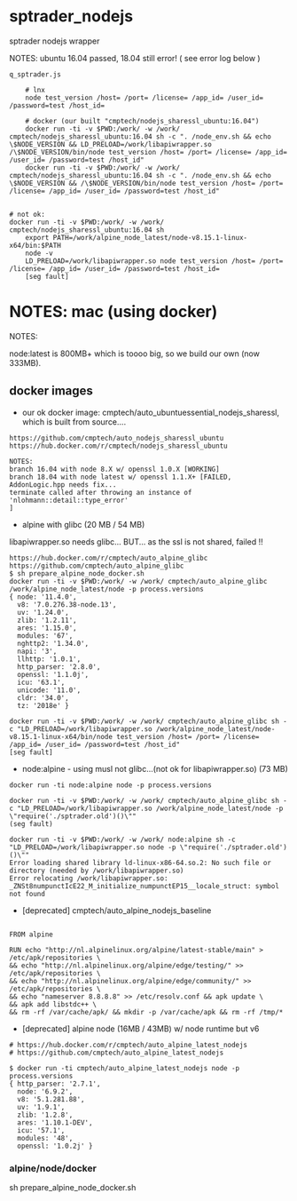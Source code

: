 # sptrader_nodejs

sptrader nodejs wrapper

NOTES: ubuntu 16.04 passed, 18.04 still error! ( see error log below )


```
q_sptrader.js

	# lnx
	node test_version /host= /port= /license= /app_id= /user_id= /password=test /host_id=

	# docker (our built "cmptech/nodejs_sharessl_ubuntu:16.04")
	docker run -ti -v $PWD:/work/ -w /work/ cmptech/nodejs_sharessl_ubuntu:16.04 sh -c ". /node_env.sh && echo \$NODE_VERSION && LD_PRELOAD=/work/libapiwrapper.so /\$NODE_VERSION/bin/node test_version /host= /port= /license= /app_id= /user_id= /password=test /host_id"
	docker run -ti -v $PWD:/work/ -w /work/ cmptech/nodejs_sharessl_ubuntu:16.04 sh -c ". /node_env.sh && echo \$NODE_VERSION && /\$NODE_VERSION/bin/node test_version /host= /port= /license= /app_id= /user_id= /password=test /host_id"
	

# not ok:
docker run -ti -v $PWD:/work/ -w /work/ cmptech/nodejs_sharessl_ubuntu:16.04 sh
	export PATH=/work/alpine_node_latest/node-v8.15.1-linux-x64/bin:$PATH
	node -v
	LD_PRELOAD=/work/libapiwrapper.so node test_version /host= /port= /license= /app_id= /user_id= /password=test /host_id=
	[seg fault]
```


# NOTES: mac (using docker)

NOTES:

node:latest is 800MB+ which is toooo big, so we build our own (now 333MB).

## docker images

* our ok docker image: cmptech/auto_ubuntuessential_nodejs_sharessl, which is built from source....
```
https://github.com/cmptech/auto_nodejs_sharessl_ubuntu
https://hub.docker.com/r/cmptech/nodejs_sharessl_ubuntu

NOTES:
branch 16.04 with node 8.X w/ openssl 1.0.X [WORKING]
branch 18.04 with node latest w/ openssl 1.1.X+ [FAILED,
AddonLogic.hpp needs fix...
terminate called after throwing an instance of 'nlohmann::detail::type_error'
]
```


* alpine with glibc (20 MB / 54 MB)

libapiwrapper.so needs glibc... BUT... as the ssl is not shared, failed !!

```
https://hub.docker.com/r/cmptech/auto_alpine_glibc
https://github.com/cmptech/auto_alpine_glibc
$ sh prepare_alpine_node_docker.sh
docker run -ti -v $PWD:/work/ -w /work/ cmptech/auto_alpine_glibc /work/alpine_node_latest/node -p process.versions
{ node: '11.4.0',
  v8: '7.0.276.38-node.13',
  uv: '1.24.0',
  zlib: '1.2.11',
  ares: '1.15.0',
  modules: '67',
  nghttp2: '1.34.0',
  napi: '3',
  llhttp: '1.0.1',
  http_parser: '2.8.0',
  openssl: '1.1.0j',
  icu: '63.1',
  unicode: '11.0',
  cldr: '34.0',
  tz: '2018e' }

docker run -ti -v $PWD:/work/ -w /work/ cmptech/auto_alpine_glibc sh -c "LD_PRELOAD=/work/libapiwrapper.so /work/alpine_node_latest/node-v8.15.1-linux-x64/bin/node test_version /host= /port= /license= /app_id= /user_id= /password=test /host_id"
[seg fault]

```

* node:alpine - using musl not glibc...(not ok for libapiwrapper.so) (73 MB)

```
docker run -ti node:alpine node -p process.versions

docker run -ti -v $PWD:/work/ -w /work/ cmptech/auto_alpine_glibc sh -c "LD_PRELOAD=/work/libapiwrapper.so /work/alpine_node_latest/node -p \"require('./sptrader.old')()\""
(seg fault)

docker run -ti -v $PWD:/work/ -w /work/ node:alpine sh -c "LD_PRELOAD=/work/libapiwrapper.so node -p \"require('./sptrader.old')()\""
Error loading shared library ld-linux-x86-64.so.2: No such file or directory (needed by /work/libapiwrapper.so)
Error relocating /work/libapiwrapper.so: _ZNSt8numpunctIcE22_M_initialize_numpunctEP15__locale_struct: symbol not found

```

* [deprecated] cmptech/auto_alpine_nodejs_baseline

```

FROM alpine

RUN echo "http://nl.alpinelinux.org/alpine/latest-stable/main" > /etc/apk/repositories \
&& echo "http://nl.alpinelinux.org/alpine/edge/testing/" >> /etc/apk/repositories \
&& echo "http://nl.alpinelinux.org/alpine/edge/community/" >> /etc/apk/repositories \
&& echo "nameserver 8.8.8.8" >> /etc/resolv.conf && apk update \
&& apk add libstdc++ \
&& rm -rf /var/cache/apk/ && mkdir -p /var/cache/apk && rm -rf /tmp/*

```

* [deprecated] alpine node (16MB / 43MB) w/ node runtime but v6
```
# https://hub.docker.com/r/cmptech/auto_alpine_latest_nodejs
# https://github.com/cmptech/auto_alpine_latest_nodejs

$ docker run -ti cmptech/auto_alpine_latest_nodejs node -p process.versions
{ http_parser: '2.7.1',
  node: '6.9.2',
  v8: '5.1.281.88',
  uv: '1.9.1',
  zlib: '1.2.8',
  ares: '1.10.1-DEV',
  icu: '57.1',
  modules: '48',
  openssl: '1.0.2j' }
```

### alpine/node/docker

sh prepare_alpine_node_docker.sh
